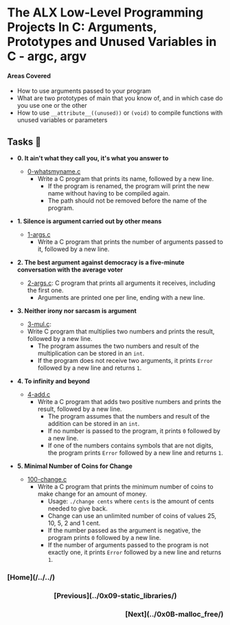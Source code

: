 # The ALX Low-Level Programming Projects In C: Arguments, Prototypes and Unused Variables in C - argc, argv

#### Areas Covered
* How to use arguments passed to your program
* What are two prototypes of main that you know of, and in which case do you use one or the other
* How to use `__attribute__((unused))` or `(void)` to compile functions with unused variables or parameters

## Tasks :page_with_curl:

* **0. It ain't what they call you, it's what you answer to**
  * [0-whatsmyname.c](./0-whatsmyname.c) 
    * Write a C program that prints its name, followed by a new line.
      * If the program is renamed, the program will print the new name without having
      to be compiled again.
      * The path should not be removed before the name of the program.

* **1. Silence is argument carried out by other means**
  * [1-args.c](./1-args.c) 
    * Write a C program that prints the number of arguments passed to
  it, followed by a new line.

* **2. The best argument against democracy is a five-minute conversation with the average voter**
  * [2-args.c](./2-args.c): C program that prints all arguments it receives, including
  the first one.
    * Arguments are printed one per line, ending with a new line.

* **3. Neither irony nor sarcasm is argument**
  * [3-mul.c](./3-mul.c): 
  * Write C program that multiplies two numbers and prints the result, followed by a new line.
    * The program assumes the two numbers and result of the multiplication can be
    stored in an `int`.
    * If the program does not receive two arguments, it prints `Error` followed by
    a new line and returns `1`.

* **4. To infinity and beyond**
  * [4-add.c](./4-add.c) 
    * Write a C program that adds two positive numbers and prints the result,
    followed by a new line.
      * The program assumes that the numbers and result of the addition can be stored in an `int`.
      * If no number is passed to the program, it prints `0` followed by a new line.
      * If one of the numbers contains symbols that are not digits, the program prints `Error` followed by a new line and returns `1`.

* **5. Minimal Number of Coins for Change**
  * [100-change.c](./100-change.c) 
    * Write a C program that prints the minimum number of coins to
    make change for an amount of money.
      * Usage: `./change cents` where `cents` is the amount of cents needed to give back.
      * Change can use an unlimited number of coins of values 25, 10, 5, 2 and 1 cent.
      * If the number passed as the argument is negative, the program prints `0`
      followed by a new line.
      * If the number of arguments passed to the program is not exactly one,
      it prints `Error` followed by a new line and returns `1`.

<h3 align="left">[Home](/../../)</h3>
<h3 align="center">[Previous](../0x09-static_libraries/)</h3>
<h3 align="right">[Next](../0x0B-malloc_free/)</h3>
                                   

